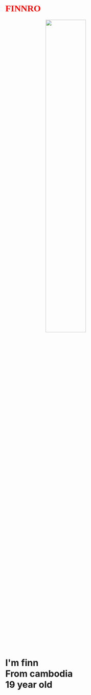 <h1 style="color:red; font-family:'padding , sans-serif'">FINNRO</h1>
<img src="https://backend.multimatics.co.id:8080/uploads/article/dive-into-ethical-hacking-how-does-it-work-1703596124019.jpeg" style="display:block; margin-left: auto; margin-right:auto; width: 50%">
<h1>I'm finn<br>From cambodia<br>19 year old</h1>
